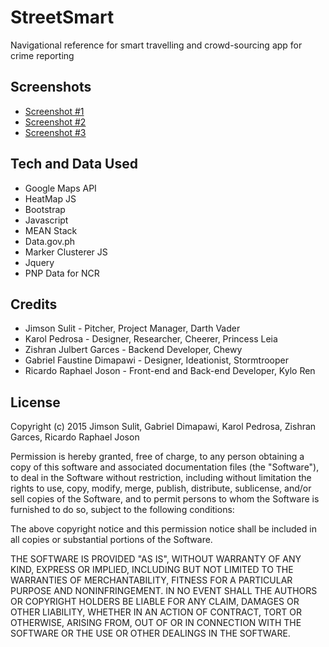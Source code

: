 # StreetSmart
Navigational reference for smart travelling and crowd-sourcing app for crime reporting

## Screenshots
* [Screenshot #1](https://files.slack.com/files-pri/T0F20S3T7-F0F2M2SHM/main-map-with_info2.jpg)
* [Screenshot #2](https://files.slack.com/files-pri/T0F20S3T7-F0F2M1QJ2/6-side-bar.jpg)
* [Screenshot #3](https://files.slack.com/files-pri/T0F20S3T7-F0F2EBSAF/login_sample.jpg)

## Tech and Data Used
* Google Maps API
* HeatMap JS
* Bootstrap
* Javascript
* MEAN Stack
* Data.gov.ph
* Marker Clusterer JS
* Jquery
* PNP Data for NCR

## Credits

* Jimson Sulit - Pitcher, Project Manager, Darth Vader
* Karol Pedrosa - Designer, Researcher, Cheerer, Princess Leia
* Zishran Julbert Garces - Backend Developer, Chewy
* Gabriel Faustine Dimapawi - Designer, Ideationist, Stormtrooper
* Ricardo Raphael Joson - Front-end and Back-end Developer, Kylo Ren

## License
Copyright (c) 2015 Jimson Sulit, Gabriel Dimapawi, Karol Pedrosa, Zishran Garces, Ricardo Raphael Joson



Permission is hereby granted, free of charge, to any person obtaining a copy
of this software and associated documentation files (the "Software"), to deal
in the Software without restriction, including without limitation the rights
to use, copy, modify, merge, publish, distribute, sublicense, and/or sell
copies of the Software, and to permit persons to whom the Software is
furnished to do so, subject to the following conditions:



The above copyright notice and this permission notice shall be included in
all copies or substantial portions of the Software.



THE SOFTWARE IS PROVIDED "AS IS", WITHOUT WARRANTY OF ANY KIND, EXPRESS OR
IMPLIED, INCLUDING BUT NOT LIMITED TO THE WARRANTIES OF MERCHANTABILITY,
FITNESS FOR A PARTICULAR PURPOSE AND NONINFRINGEMENT.  IN NO EVENT SHALL THE
AUTHORS OR COPYRIGHT HOLDERS BE LIABLE FOR ANY CLAIM, DAMAGES OR OTHER
LIABILITY, WHETHER IN AN ACTION OF CONTRACT, TORT OR OTHERWISE, ARISING FROM,
OUT OF OR IN CONNECTION WITH THE SOFTWARE OR THE USE OR OTHER DEALINGS IN
THE SOFTWARE.

